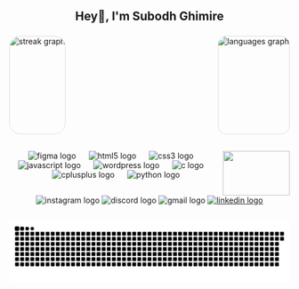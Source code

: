 
<h2 align="center">Hey👋, I'm Subodh Ghimire</h2>

###

<div style="display: flex; justify-content: space-between;" align="center">

 <img src="https://streak-stats.demolab.com?user=st0rm47&locale=en&mode=daily&theme=react&hide_border=true&border_radius=20" height="175" alt="streak graph" style="border-radius: 20px; border: 1px solid #ddd;">

  <img src="https://github-readme-stats.vercel.app/api/top-langs?username=st0rm47&locale=en&hide_title=false&layout=compact&card_width=320&langs_count=6&theme=react&hide_border=true&border_radius=15" height="175" alt="languages graph" style="border-radius: 15px; border: 1px solid #ddd;">

</div>



<h2 align="center"></h2>

<img align="right" height="80" width="120" src="https://media.giphy.com/media/i4MAH84pqe2m2aVojc/giphy.gif" />

###

<div align="center">
  <img src="https://skillicons.dev/icons?i=figma" height="50" alt="figma logo"  />
  <img width="15" />

  <img src="https://skillicons.dev/icons?i=html" height="50" alt="html5 logo"  />
  <img width="15" />
  <img src="https://cdn.jsdelivr.net/gh/devicons/devicon/icons/css3/css3-original.svg" height="50" alt="css3 logo"  />
  <img width="15" />
  <img src="https://skillicons.dev/icons?i=js" height="50" alt="javascript logo"  />
  <img width="15" />
  <img src="https://skillicons.dev/icons?i=wordpress" height="50" alt="wordpress logo"  />
  <img width="15" />
  <img src="https://skillicons.dev/icons?i=c" height="50" alt="c logo"  />
  <img width="15" />
  <img src="https://cdn.simpleicons.org/c++/00599C" height="50" alt="cplusplus logo"  />
  <img width="15" />
  <img src="https://skillicons.dev/icons?i=py" height="50" alt="python logo"  />
</div>

###

<h2 align="center"></h2>

<div align="center">
  <a href="https://www.instagram.com/sub0dh.g/" target="_blank" style="text-decoration: none;">
    <img src="https://raw.githubusercontent.com/maurodesouza/profile-readme-generator/master/src/assets/icons/social/instagram/default.svg" width="50" height="40" alt="instagram logo" style="border: none; outline: none;"/>
</a>

  <a href="https://discord.com/users/563727648170311693" target="_blank" style="text-decoration: none;">
    <img src="https://raw.githubusercontent.com/maurodesouza/profile-readme-generator/master/src/assets/icons/social/discord/default.svg" width="50" height="40" alt="discord logo"  />
  </a>
  <a href="mailto:ghimiresubodh59@gmail.com" target="_blank" style="text-decoration: none;">
    <img src="https://raw.githubusercontent.com/maurodesouza/profile-readme-generator/master/src/assets/icons/social/gmail/default.svg" width="50" height="40" alt="gmail logo"  />
  </a>
  <a href="https://www.linkedin.com/in/subodh-ghimire-737519268/">
    <img src="https://raw.githubusercontent.com/maurodesouza/profile-readme-generator/master/src/assets/icons/social/linkedin/default.svg" width="47" height="35" alt="linkedin logo"  />
  </a>
</div>
<h2 align="center"></h2>


<img src="https://raw.githubusercontent.com/st0rm47/st0rm47/output/snake.svg" alt="Snake animation" />

###





